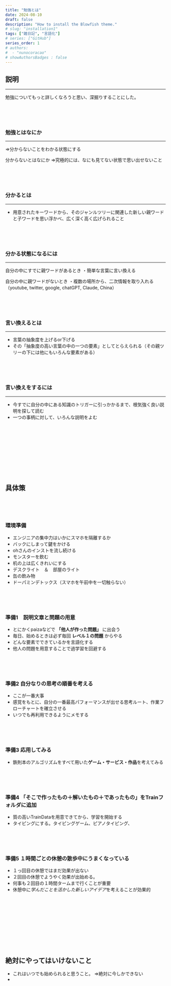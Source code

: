 ```yaml
---
title: "勉強とは"
date: 2024-08-10
draft: false
description: "How to install the Blowfish theme."
# slug: "installation1"
tags: ["雑日記", "言語化"]
# series: ["GitHub"]
series_order: 1
# authors:
#  - "nunocoracao"
# showAuthorsBadges : false 
---
```






## 説明
___

勉強についてもっと詳しくなろうと思い、深掘りすることにした。



<br><br><br>
### 勉強とはなにか
___
⇒分からないことをわかる状態にする 


分からないとはなにか
⇒究極的には、なにも見てない状態で思い出せないこと




<br><br><br>
### 分かるとは
___


- 用意されたキーワードから、そのジャンルツリーに関連した新しい親ワードと子ワードを思い浮かべ、広く深く高く広げられること





<br><br><br>
### 分かる状態になるには
___


自分の中にすでに親ワードがあるとき
・簡単な言葉に言い換える


自分の中に親ワードがないとき
・複数の場所から、二次情報を取り入れる（youtube, twitter, google, chatGPT, Claude, China）




<br><br><br>
### 言い換えるとは
___
- 言葉の抽象度を上げるor下げる
- その「抽象度の高い言葉の中の一つの要素」としてとらえられる（その親ツリーの下には他にもいろんな要素がある）




<br><br><br>
### 言い換えをするには
___
- 今すでに自分の中にある知識のトリガーに引っかかるまで、根気強く良い説明を探して読む
- 一つの事柄に対して、いろんな説明をよむ





<br><br><br><br><br><br><br><br><br>
## 具体策

<br><br><br>
### 環境準備
- エンジニアの集中力はいかにスマホを隔離するか
- バックにしまって鍵をかける
- ohさんのインストを流し続ける
- モンスターを飲む
- 机の上は広くきれいにする
- デスクライト　＆　部屋のライト
- 缶の飲み物
- ドーパミンデトックス（スマホを午前中を一切触らない）




<br><br><br>
### 準備1　**説明文章**と**問題**の用意
- とにかくpaizaなどで **「他人が作った問題」** に出会う
- 毎日、始めるときは必ず毎回 **レベル１の問題** からやる
- どんな要素でできているかを言語化する
- 他人の問題を用意することで過学習を回避する




<br><br><br>
### 準備2 **自分なりの思考の順番**を考える
- ここが一番大事
- 感覚をもとに、自分の一番最高パフォーマンスが出せる思考ルート、作業フローチャートを確立させる
- いつでも再利用できるようにメモする
 


<br><br><br>
### 準備3 応用してみる

- 鉄則本のアルゴリズムをすべて用いた**ゲーム・サービス・作品**を考えてみる




<br><br><br>
### 準備4 「そこで作ったもの＋解いたもの＋であったもの」を**Trainフォルダに追加**
- 質の高いTrainDataを用意できてから、学習を開始する
- タイピングにする。タイピングゲーム、ピアノタイピング、




<br><br><br>
### 準備5 **１時間ごとの休憩の散歩中**にうまくなっている
- １っ回目の休憩ではまだ効果が出ない
- ２回目の休憩でようやく効果が出始める。
- 何事も２回目の１時間タームまで行くことが重要
- 休憩中に*学んだことを活かした新しいアイデア*を考えることが効果的





<br><br><br><br><br><br><br><br><br>
## 絶対にやってはいけないこと

- これはいつでも始められると思うこと。
⇒絶対に今しかできない
- 
